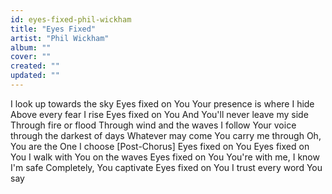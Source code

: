 ```yaml
---
id: eyes-fixed-phil-wickham
title: "Eyes Fixed"
artist: "Phil Wickham"
album: ""
cover: ""
created: ""
updated: ""
---
```


I look up towards the sky
Eyes fixed on You
Your presence is where I hide
Above every fear I rise
Eyes fixed on You
And You'll never leave my side
Through fire or flood
Through wind and the waves
I follow Your voice through the darkest of days
Whatever may come
You carry me through
Oh, You are the One I choose
[Post-Chorus]
Eyes fixed on You
Eyes fixed on You
I walk with You on the waves
Eyes fixed on You
You're with me, I know I'm safe
Completely, You captivate
Eyes fixed on You
I trust every word You say